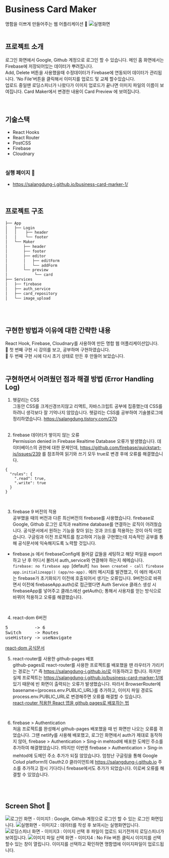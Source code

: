# Business Card Maker
명함을 이쁘게 만들어주는 웹 어플리케이션 📇
<img src="public/images/capture/cardMaker-main.png" title="실행화면"> 
<br><br>

## 프로젝트 소개  
로그인 화면에서 Google, Github 계정으로 로그인 할 수 있습니다. 메인 홈 화면에서는 Firebase에 저장되어있는 데이터가 뿌려집니다.  
Add, Delete 버튼을 사용했을때 수정데이터가 Firebase에 연동되어 데이터가 관리됩니다. 'No File'버튼을 클릭해서 이미지를 업로드 및 교체 할수있습니다.  
업로드 중일땐 로딩스피너가 나왔다가 이미지 업로드가 끝나면 이미지 파일의 이름이 보여집니다. Card Maker에서 변경한 내용이 Card Preview 에 보여집니다.  
<br><br>

## 기술스택 
- React Hooks
- React Router
- PostCSS
- Firebase
- Cloudnary
<br><br>

### 실행 페이지 🔗 
- https://salangdung-i.github.io/business-card-marker-1/
<br>
 

## 프로젝트 구조
```bash
├── App
│   ├── Login
│   │    ├── header
│   │    └── footer
│   └── Maker
│       ├── header
│       ├── footer
│       ├── editor
│       │   ├── editForm
│       │   └── addForm   
│       └── preview
│            └── card
├── Services
│   ├── firebase
│   ├── auth_service
│   ├── card_repository
│   └── image_upload

``` 
<br><br>

## 구현한 방법과 이유에 대한 간략한 내용
React Hook, Firebase, Cloudnary를 사용하여 만든 명합 웹 어플리케이션입니다. 
<br/>
📖 첫 번째 구현 시 강의를 보고, 공부하며 구현하였습니다.<br/>
📖 두 번째 구현 시에 다시 초기 상태로 만든 후 만들어 보았습니다.
<br><br>


## 구현하면서 어려웠던 점과 해결 방법 (Error Handling Log)

1. 헷갈리는 CSS  
그동안 CSS를 크게신경쓰지않고 리액트, 자바스크립트 공부에 집중했는데 CSS를 하려니 생각보다 잘 기억나지 않았습니다. 헷갈리는 CSS를 공부하여 기술블로그에 정리하였습니다. https://salangdung.tistory.com/270
<br/><br/>

2. firebase 데이터가 쌓이지 않는 오류  
Permission denied in Firebase Realtime Database 오류가 발생했습니다. 데이터베이스의 권한에 대한 문제인데, https://github.com/firebase/quickstart-js/issues/239 를 참조하여 읽기와 쓰기 모두 true로 변경 후에 오류를 해결했습니다. 

```
{
  "rules": {
    ".read": true,
    ".write": true
  }
}
```
<br/>

3. firebase 9 버전의 적용  
공부했을 때의 버전과 다른 최신버전의 firebase를 사용했습니다.
firebase로 Google, Github 로그인 로직과 realtime database를 연결하는 로직이 어려웠습니다. 공식문서에서 원하는 기능을 찾아 읽는 것과 코드를 적용하는 것이 아직 어렵습니다. 구글링과 이전 프로젝트를 참고하여 기능을 구현했는데 지속적인 공부를 통해 공식문서에 익숙해지도록 노력할 것입니다.

  - firebase.js 에서 firebaseConfig에 들어갈 값들을 세팅하고 해당 파일을 export하고 난 후 어디서 불러서 auth_service와 연결해야 하는지 헤메습니다.
`firebase: no firebase app `[default]` has been created - call firebase app.initializeapp() (app/no-app).`
에러 메시지를 발견했고, 이 에러 메시지는 firebase가 초기화되기 이전에 호출되어서 생기는 오류입니다. 9버전으로 바뀌면서 이전에 firebaseApp.auth()로 접근했다면
Auth Service 클래스 생성 시 firebaseApp를 넣어주고 클래스에선 getAuth(); 통해서
사용자를 얻는 방식으로 바뀌어 적용하고 오류를 해결했습니다.
<br/>

4. react-dom 6버전  
<pre>
5          -> 6   
Switch     -> Routes  
useHistory -> useNavigate
</pre>
[react-dom 공식문서](https://reactrouter.com/docs/en/v6/getting-started/concepts#locations)
<br/>

5. react-router를 사용한 github-pages 배포  
github-pages로 react-router를 사용한 프로젝트를 배포했을 땐 라우터가 가리키는 경로는 "/" 즉 https://salangdung-i.github.io/로 이동하려고 합니다. 하지만 실제 프로젝트는 https://salangdung-i.github.io/business-card-marker-1/에 있기 때문에 빈 화면이 출력되는 오류가 발생했습니다. 따라서 BrowserRouter에 basename={process.env.PUBLIC_URL}를 추가하고, 이미지 파일 경로도 process.env.PUBLIC_URL로 변경해주면 오류를 해결할 수 있습니다.  
[react-router 적용한 React 앱을 github pages로 배포하는 법](https://medium.com/@_diana_lee/react-react-router-%EC%A0%81%EC%9A%A9%ED%95%9C-react-%EC%95%B1%EC%9D%84-github-pages%EB%A1%9C-%EB%B0%B0%ED%8F%AC%ED%95%98%EB%8A%94-%EB%B2%95-5f6119c6a5d9)
<br/>

6. firebase > Authentication  
처음 프로젝트를 완성해서 github-pages 배포했을 때 빈 화면만 나오는 오류를 겪었습니다. 그땐 netlify를 사용해 배포했고, 로그인 화면에서 auth가 제대로 동작하지 않아, firebase > Authentication > Sing-in mehtod에 배포한 도메인 주소를 추가하여 해결했었습니다. 
❗️하지만 이번엔 firebase > Authentication > Sing-in mehtod에 도메인 주소 추가가 되질 않았습니다. 엄청난 구글링을 통해 Google Colud platform의 Oauth2.0 클라이언트에 https://salangdung-i.github.io 주소를 추가하고 잠시 기다리니 firebase에서도 추가가 되었습니다. 이로써 오류를 해결할 수 있었습니다.


<br><br>


## Screen Shot 📸
<img src="public/images/capture/cardMaker-login.png" title="로그인 화면" >
- 이미지1 : Google, Github 계정으로 로그인 할 수 있는 로그인 화면입니다. 
<img src="public/images/capture/cardMaker-main.png" title="실행화면"> 
- 이미지2 : 데이터를 작성 후 보여시는 실행화면입니다. 
<img src="public/images/capture/cardMaker-loading.png" title="로딩스피너 화면"> 
- 이미지3 : 이미지 선택 후 파일이 업로드 되기전까지 로딩스피너가 보여집니다.   
<img src="public/images/capture/cardMaker-image.png" title="이미지 파일 선택 화면">
- 이미지4 : No File 버튼 클릭시 이미지를 선택할수 있는 창이 열립니다. 이미지를 선택하고 확인하면 명함앱에 이미지파일이 업로드됩니다. 

